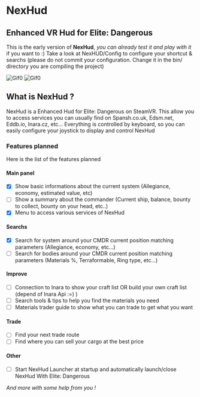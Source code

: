 # NexHud
## Enhanced VR Hud for Elite: Dangerous

This is the early version of **NexHud**, *you can already test it and play with it* if you want to :)
Take a look at NexHUD/Config to configure your shortcut & searchs (please do not commit your configuration. Change it in the bin/ directory you are compiling the project)

![Gif0](https://github.com/Nexam/NexHud/blob/master/Medias/Nexhud-0.1-0.gif?raw=true)
![Gif0](https://github.com/Nexam/NexHud/blob/master/Medias/Nexhud-0.1-1.gif?raw=true)

## What is NexHud ?
NexHud is a Enhanced Hud for Elite: Dangerous on SteamVR.
This allow you to access services you can usually find on Spansh.co.uk, Edsm.net, Eddb.io, Inara.cz, etc...
Everything is controlled by keyboard, so you can easily configure your joystick to display and control NexHud

### Features planned

Here is the list of the features planned

#### Main panel
- [x] Show basic informations about the current system (Allegiance, economy, estimated value, etc)
- [ ] Show a summary about the commander (Current ship, balance, bounty to collect, bounty on your head, etc..)
- [x] Menu to access various services of NexHud

#### Searchs
- [x] Search for system around your CMDR current position matching parameters (Allegiance, economy, etc...)
- [ ] Search for bodies around your CMDR current position matching parameters (Materials %, Terraformable, Ring type, etc...)

#### Improve
- [ ] Connection to Inara to show your craft list OR build your own craft list (depend of Inara Api :=) )
- [ ] Search tools & tips to help you find the materials you need
- [ ] Materials trader guide to show what you can trade to get what you want

#### Trade
- [ ] Find your next trade route
- [ ] Find where you can sell your cargo at the best price

#### Other
- [ ] Start NexHud Launcher at startup and automatically launch/close NexHud With Elite: Dangerous

*And more with some help from you !*

